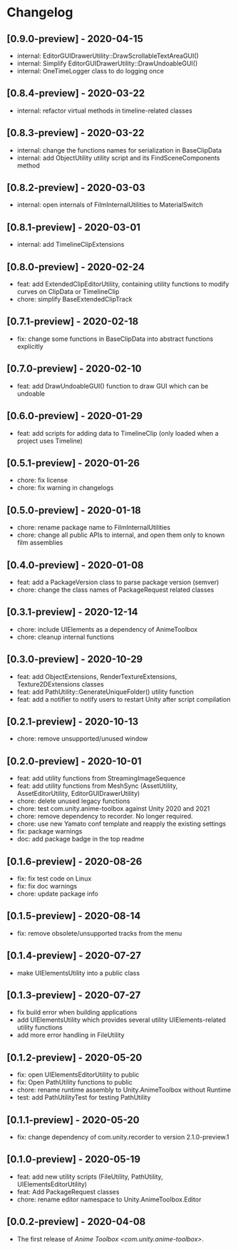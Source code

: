 # Changelog


## [0.9.0-preview] - 2020-04-15

* internal: EditorGUIDrawerUtility::DrawScrollableTextAreaGUI()
* internal: Simplify EditorGUIDrawerUtility::DrawUndoableGUI()
* internal: OneTimeLogger class to do logging once

## [0.8.4-preview] - 2020-03-22
* internal: refactor virtual methods in timeline-related classes

## [0.8.3-preview] - 2020-03-22
* internal: change the functions names for serialization in BaseClipData 
* internal: add ObjectUtility utility script and its FindSceneComponents method 

## [0.8.2-preview] - 2020-03-03
* internal: open internals of FilmInternalUtilities to MaterialSwitch

## [0.8.1-preview] - 2020-03-01
* internal: add TimelineClipExtensions 

## [0.8.0-preview] - 2020-02-24
* feat: add ExtendedClipEditorUtility, containing utility functions to modify curves on ClipData or TimelineClip
* chore: simplify BaseExtendedClipTrack

## [0.7.1-preview] - 2020-02-18
* fix: change some functions in BaseClipData into abstract functions explicitly

## [0.7.0-preview] - 2020-02-10
* feat: add DrawUndoableGUI() function to draw GUI which can be undoable

## [0.6.0-preview] - 2020-01-29
* feat: add scripts for adding data to TimelineClip (only loaded when a project uses Timeline)

## [0.5.1-preview] - 2020-01-26
* chore: fix license
* chore: fix warning in changelogs

## [0.5.0-preview] - 2020-01-18
* chore: rename package name to FilmInternalUtilities
* chore: change all public APIs to internal, and open them only to known film assemblies


## [0.4.0-preview] - 2020-01-08

* feat: add a PackageVersion class to parse package version (semver) 
* chore: change the class names of PackageRequest related classes

## [0.3.1-preview] - 2020-12-14

* chore: include UIElements as a dependency of AnimeToolbox
* chore: cleanup internal functions 

## [0.3.0-preview] - 2020-10-29

* feat: add ObjectExtensions, RenderTextureExtensions, Texture2DExtensions classes 
* feat: add PathUtility::GenerateUniqueFolder() utility function
* feat: add a notifier to notify users to restart Unity after script compilation


## [0.2.1-preview] - 2020-10-13

* chore: remove unsupported/unused window

## [0.2.0-preview] - 2020-10-01

* feat: add utility functions from StreamingImageSequence
* feat: add utility functions from MeshSync (AssetUtility, AssetEditorUtility, EditorGUIDrawerUtility) 
* chore: delete unused legacy functions
* chore: test com.unity.anime-toolbox against Unity 2020 and 2021
* chore: remove dependency to recorder. No longer required.
* chore: use new Yamato conf template and reapply the existing settings
* fix: package warnings
* doc: add package badge in the top readme


## [0.1.6-preview] - 2020-08-26

* fix: fix test code on Linux
* fix: fix doc warnings
* chore: update package info 

## [0.1.5-preview] - 2020-08-14

* fix: remove obsolete/unsupported tracks from the menu

## [0.1.4-preview] - 2020-07-27

* make UIElementsUtility into a public class 

## [0.1.3-preview] - 2020-07-27

* fix build error when building applications
* add UIElementsUtility which provides several utility UIElements-related utility functions
* add more error handling in FileUtility 

## [0.1.2-preview] - 2020-05-20

* fix: open UIElementsEditorUtility to public	
* fix: Open PathUtility functions to public
* chore: rename runtime assembly to Unity.AnimeToolbox without Runtime
* test: add PathUtilityTest for testing PathUtility

## [0.1.1-preview] - 2020-05-20

* fix: change dependency of com.unity.recorder to version 2.1.0-preview.1


## [0.1.0-preview] - 2020-05-19

* feat: add new utility scripts (FileUtility, PathUtility, UIElementsEditorUtility)
* feat: Add PackageRequest classes 
* chore: rename editor namespace to Unity.AnimeToolbox.Editor

## [0.0.2-preview] - 2020-04-08

* The first release of *Anime Toolbox \<com.unity.anime-toolbox\>*.

